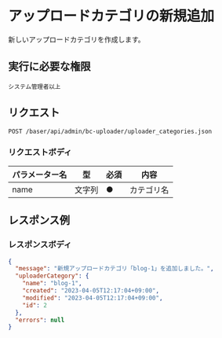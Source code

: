 # アップロードカテゴリの新規追加

新しいアップロードカテゴリを作成します。

## 実行に必要な権限

```
システム管理者以上
```

## リクエスト
```
POST /baser/api/admin/bc-uploader/uploader_categories.json
```

### リクエストボディ

| パラメーター名   | 型   | 必須  | 内容        |
|-----------|-----|-----|-----------|
| name   | 文字列  | ●   | カテゴリ名       |

## レスポンス例

### レスポンスボディ

```json
{
  "message": "新規アップロードカテゴリ「blog-1」を追加しました。",
  "uploaderCategory": {
    "name": "blog-1",
    "created": "2023-04-05T12:17:04+09:00",
    "modified": "2023-04-05T12:17:04+09:00",
    "id": 2
  },
  "errors": null
}
```
